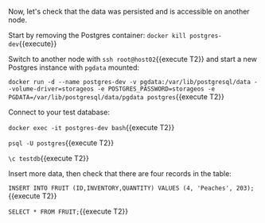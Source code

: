 Now, let's check that the data was persisted and is accessible on another node.

Start by removing the Postgres container:
`docker kill postgres-dev`{{execute}}

Switch to another node with `ssh root@host02`{{execute T2}} and start a new Postgres instance with `pgdata` mounted:

`docker run -d --name postgres-dev -v pgdata:/var/lib/postgresql/data --volume-driver=storageos -e POSTGRES_PASSWORD=storageos -e PGDATA=/var/lib/postgresql/data/pgdata postgres`{{execute T2}}

Connect to your test database:

`docker exec -it postgres-dev bash`{{execute T2}}

`psql -U postgres`{{execute T2}}

`\c testdb`{{execute T2}}

Insert more data, then check that there are four records in the table:

`INSERT INTO FRUIT (ID,INVENTORY,QUANTITY) VALUES (4, 'Peaches', 203);`{{execute T2}}

`SELECT * FROM FRUIT;`{{execute T2}}
